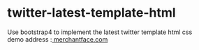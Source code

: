 # twitter-latest-template-html
Use bootstrap4 to implement the latest twitter template html css<br>
demo address :<a href="https://merchantface.com/posts"> merchantface.com</a>
